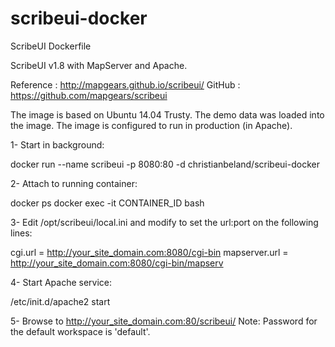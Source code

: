 # scribeui-docker
ScribeUI Dockerfile

ScribeUI v1.8 with MapServer and Apache.

Reference : http://mapgears.github.io/scribeui/
GitHub : https://github.com/mapgears/scribeui

The image is based on Ubuntu 14.04 Trusty.
The demo data was loaded into the image.
The image is configured to run in production (in Apache).

1- Start in background:

docker run --name scribeui -p 8080:80 -d christianbeland/scribeui-docker

2- Attach to running container:

docker ps
docker exec -it CONTAINER_ID bash

3- Edit /opt/scribeui/local.ini and modify to set the url:port on the following lines:

cgi.url = http://your_site_domain.com:8080/cgi-bin
mapserver.url = http://your_site_domain.com:8080/cgi-bin/mapserv

4- Start Apache service:

/etc/init.d/apache2 start

5- Browse to http://your_site_domain.com:80/scribeui/
Note: Password for the default workspace is 'default'.